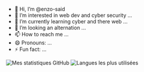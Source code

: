 - 👋 Hi, I’m @enzo-said
- 👀 I’m interested in web dev and cyber security ...
- 🌱 I’m currently learning cyber and there web ...
- 💞️ I’m looking an alternation ...
- 📫 How to reach me ...
- 😄 Pronouns: ...
- ⚡ Fun fact: ...

![Mes statistiques GitHub](https://github-readme-stats.vercel.app/api?username=enzo-said&show_icons=true&theme=radical&count_private=true)  ![Langues les plus utilisées](https://github-readme-stats.vercel.app/api/top-langs/?username=dehlia-neiss&layout=compact&theme=radical)
